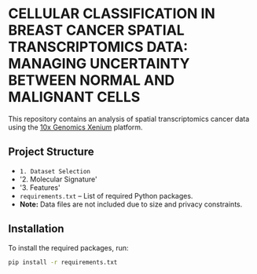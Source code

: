 # CELLULAR CLASSIFICATION IN BREAST CANCER SPATIAL TRANSCRIPTOMICS DATA: MANAGING UNCERTAINTY BETWEEN NORMAL AND MALIGNANT CELLS

This repository contains an analysis of spatial transcriptomics cancer data using the [10x Genomics Xenium](https://www.10xgenomics.com/products/xenium) platform.

## Project Structure

- `1. Dataset Selection` 
- '2. Molecular Signature' 
- '3. Features' 
- `requirements.txt` – List of required Python packages.
- **Note:** Data files are not included due to size and privacy constraints.

## Installation

To install the required packages, run:

```bash
pip install -r requirements.txt
```
